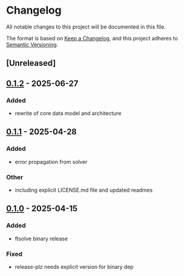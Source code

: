 # Changelog

All notable changes to this project will be documented in this file.

The format is based on [Keep a Changelog](https://keepachangelog.com/en/1.0.0/),
and this project adheres to [Semantic Versioning](https://semver.org/spec/v2.0.0.html).

## [Unreleased]

## [0.1.2](https://github.com/forward-market-design/flow-trading-service/compare/ftauction-v0.1.1...ftauction-v0.1.2) - 2025-06-27

### Added

- rewrite of core data model and architecture

## [0.1.1](https://github.com/forward-market-design/flow-trading-service/compare/ftauction-v0.1.0...ftauction-v0.1.1) - 2025-04-28

### Added

- error propagation from solver

### Other

- including explicit LICENSE.md file and updated readmes

## [0.1.0](https://github.com/forward-market-design/flow-trading-service/releases/tag/ftsolve-v0.1.0) - 2025-04-15

### Added

- ftsolve binary release

### Fixed

- release-plz needs explicit version for binary dep

